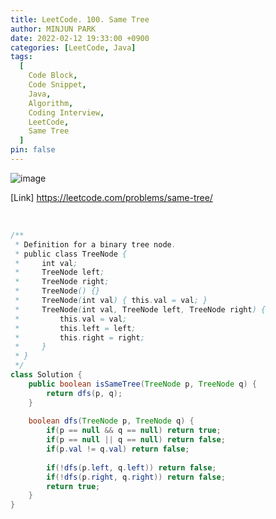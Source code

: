 ```yaml
---
title: LeetCode. 100. Same Tree
author: MINJUN PARK
date: 2022-02-12 19:33:00 +0900
categories: [LeetCode, Java]
tags:
  [
    Code Block,
    Code Snippet,
    Java,
    Algorithm,
    Coding Interview,
    LeetCode,
    Same Tree
  ]
pin: false
---
```


![image](https://user-images.githubusercontent.com/55131164/153708714-fc6026bc-f683-4b3c-98fa-598b36a47a00.png)

[Link] <https://leetcode.com/problems/same-tree/>

<br>

```java
/**
 * Definition for a binary tree node.
 * public class TreeNode {
 *     int val;
 *     TreeNode left;
 *     TreeNode right;
 *     TreeNode() {}
 *     TreeNode(int val) { this.val = val; }
 *     TreeNode(int val, TreeNode left, TreeNode right) {
 *         this.val = val;
 *         this.left = left;
 *         this.right = right;
 *     }
 * }
 */
class Solution {
    public boolean isSameTree(TreeNode p, TreeNode q) {
        return dfs(p, q);
    }
    
    boolean dfs(TreeNode p, TreeNode q) {
        if(p == null && q == null) return true;
        if(p == null || q == null) return false;
        if(p.val != q.val) return false;
        
        if(!dfs(p.left, q.left)) return false;
        if(!dfs(p.right, q.right)) return false;
        return true;
    }
}
```
